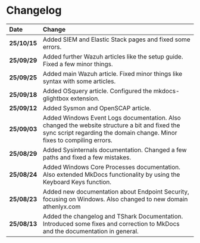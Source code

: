 # Changelog

|Date|Change|
|:---|:-----|
|**25/10/15**|Added SIEM and Elastic Stack pages and fixed some errors.|
|**25/09/29**|Added further Wazuh articles like the setup guide. Fixed a few minor things.|
|**25/09/25**|Added main Wazuh article. Fixed minor things like syntax with some articles.|
|**25/09/18**|Added OSquery article. Configured the mkdocs-glightbox extension.|
|**25/09/12**|Added Sysmon and OpenSCAP article.|
|**25/09/03**|Added Windows Event Logs documentation. Also changed the website structure a bit and fixed the sync script regarding the domain change. Minor fixes to compiling errors.|
|**25/08/29**|Added Sysinternals documentation. Changed a few paths and fixed a few mistakes.|
|**25/08/24**|Added Windows Core Processes documentation. Also extended MkDocs functionality by using the Keyboard Keys function.|
|**25/08/23**|Added new documentation about Endpoint Security, focusing on Windows. Also changed to new domain athenlyx.com|
|**25/08/13**|Added the changelog and TShark Documentation. Introduced some fixes and correction to MkDocs and the documentation in general.|



